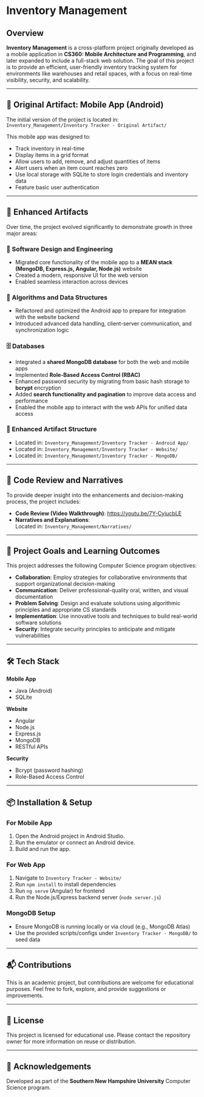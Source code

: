 # Inventory Management

## Overview

**Inventory Management** is a cross-platform project originally developed as a mobile application in **CS360: Mobile Architecture and Programming**, and later expanded to include a full-stack web solution. The goal of this project is to provide an efficient, user-friendly inventory tracking system for environments like warehouses and retail spaces, with a focus on real-time visibility, security, and scalability.

---

## 📱 Original Artifact: Mobile App (Android)

The initial version of the project is located in:  
`Inventory_Management/Inventory Tracker - Original Artifact/`

This mobile app was designed to:
- Track inventory in real-time
- Display items in a grid format
- Allow users to add, remove, and adjust quantities of items
- Alert users when an item count reaches zero
- Use local storage with SQLite to store login credentials and inventory data
- Feature basic user authentication

---

## 🚀 Enhanced Artifacts

Over time, the project evolved significantly to demonstrate growth in three major areas:

### 🔧 Software Design and Engineering
- Migrated core functionality of the mobile app to a **MEAN stack (MongoDB, Express.js, Angular, Node.js)** website  
- Created a modern, responsive UI for the web version  
- Enabled seamless interaction across devices

### 🧠 Algorithms and Data Structures
- Refactored and optimized the Android app to prepare for integration with the website backend  
- Introduced advanced data handling, client-server communication, and synchronization logic

### 🗄️ Databases
- Integrated a **shared MongoDB database** for both the web and mobile apps  
- Implemented **Role-Based Access Control (RBAC)**  
- Enhanced password security by migrating from basic hash storage to **bcrypt** encryption  
- Added **search functionality and pagination** to improve data access and performance  
- Enabled the mobile app to interact with the web APIs for unified data access

### 📁 Enhanced Artifact Structure
- Located in: `Inventory_Management/Inventory Tracker - Android App/`
- Located in: `Inventory_Management/Inventory Tracker - Website/`
- Located in: `Inventory_Management/Inventory Tracker - MongoDB/`

---

## 🎥 Code Review and Narratives

To provide deeper insight into the enhancements and decision-making process, the project includes:

- **Code Review (Video Walkthrough)**: https://youtu.be/7Y-CyiucbLE  
- **Narratives and Explanations**:  
  Located in: `Inventory_Management/Narratives/`

---

## 🎯 Project Goals and Learning Outcomes

This project addresses the following Computer Science program objectives:

- **Collaboration**: Employ strategies for collaborative environments that support organizational decision-making  
- **Communication**: Deliver professional-quality oral, written, and visual documentation  
- **Problem Solving**: Design and evaluate solutions using algorithmic principles and appropriate CS standards  
- **Implementation**: Use innovative tools and techniques to build real-world software solutions  
- **Security**: Integrate security principles to anticipate and mitigate vulnerabilities

---

## 🛠️ Tech Stack

**Mobile App**
- Java (Android)
- SQLite

**Website**
- Angular
- Node.js
- Express.js
- MongoDB
- RESTful APIs

**Security**
- Bcrypt (password hashing)
- Role-Based Access Control

---

## 📦 Installation & Setup

### For Mobile App
1. Open the Android project in Android Studio.
2. Run the emulator or connect an Android device.
3. Build and run the app.

### For Web App
1. Navigate to `Inventory Tracker - Website/`
2. Run `npm install` to install dependencies
3. Run `ng serve` (Angular) for frontend
4. Run the Node.js/Express backend server (`node server.js`)

### MongoDB Setup
- Ensure MongoDB is running locally or via cloud (e.g., MongoDB Atlas)
- Use the provided scripts/configs under `Inventory Tracker - MongoDB/` to seed data

---

## 📬 Contributions

This is an academic project, but contributions are welcome for educational purposes. Feel free to fork, explore, and provide suggestions or improvements.

---

## 📄 License

This project is licensed for educational use. Please contact the repository owner for more information on reuse or distribution.

---

## 🙌 Acknowledgements

Developed as part of the **Southern New Hampshire University** Computer Science program. 
